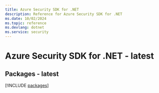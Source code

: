 ```yaml
---
title: Azure Security SDK for .NET
description: Reference for Azure Security SDK for .NET
ms.date: 10/02/2024
ms.topic: reference
ms.devlang: dotnet
ms.service: security
---
```

# Azure Security SDK for .NET - latest
## Packages - latest
[!INCLUDE [packages](security-index.md)]